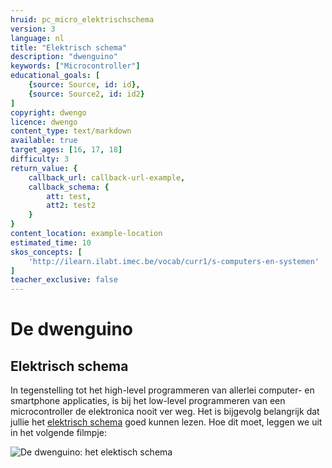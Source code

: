 ```yaml
---
hruid: pc_micro_elektrischschema
version: 3
language: nl
title: "Elektrisch schema"
description: "dwenguino"
keywords: ["Microcontroller"]
educational_goals: [
    {source: Source, id: id}, 
    {source: Source2, id: id2}
]
copyright: dwengo
licence: dwengo
content_type: text/markdown
available: true
target_ages: [16, 17, 18]
difficulty: 3
return_value: {
    callback_url: callback-url-example,
    callback_schema: {
        att: test,
        att2: test2
    }
}
content_location: example-location
estimated_time: 10
skos_concepts: [
    'http://ilearn.ilabt.imec.be/vocab/curr1/s-computers-en-systemen'
]
teacher_exclusive: false
---
```

# De dwenguino

## Elektrisch schema

In tegenstelling tot het high-level programmeren van allerlei computer- en smartphone applicaties, is bij het low-level programmeren van een microcontroller de elektronica nooit ver weg. Het is bijgevolg belangrijk dat jullie het [elektrisch schema](embed/dwenguino_elektrischschema.pdf "Elektrisch schema") goed kunnen lezen. Hoe dit moet, leggen we uit in het volgende filmpje:

![](@youtube/https://www.youtube.com/embed/MBsjYMm-Y90 "De dwenguino: het elektisch schema")